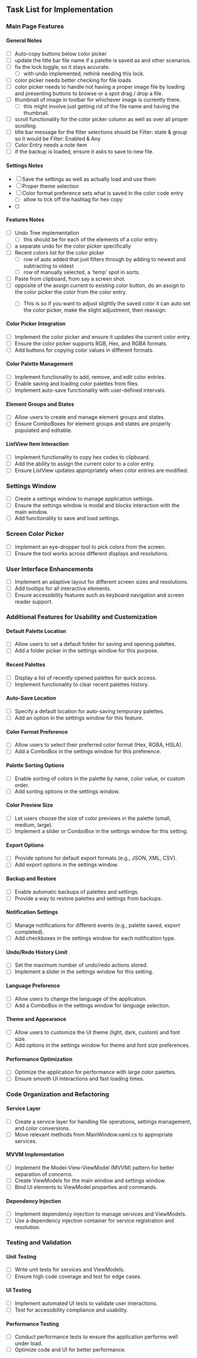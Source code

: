 ﻿## Task List for Implementation

### Main Page Features

#### General Notes
- [ ] Auto-copy buttons below color picker
- [ ] update the title bar file name if a palette is saved as and other scenarios.
- [ ] fix the lock toggle, so it stays accurate.
  - [ ] with undo implemented, rethink needing this lock.

- [ ] color picker needs better checking for file loads
- [ ] color picker needs to handle not having a proper image file by loading and presenting buttons to browse or a spot drag / drop a file.
- [ ] thumbnail of image in toolbar for whichever image is currently there.
  - [ ] this might involve just getting rid of the file name and having the thumbnail.

- [ ] scroll functionality for the color picker column as well as over all proper scrolling.
- [ ] title bar message for the filter selections should be Filter: state & group so it would be Filter: Enabled & Any
- [ ] Color Entry needs a note item
- [ ] if the backup is loaded, ensure it asks to save to new file.

#### Settings Notes

- [ ] Save the settings as well as actually load and use them
- [ ] Proper theme selection
- [ ] Color format preference sets what is saved in the color code entry
  - [ ] allow to tick off the hashtag for hex copy

- [ ] 

#### Features Notes

- [ ] Undo Tree implementation
  - [ ] this should be for each of the elements of a color entry.
- [ ] a separate undo for the color picker specifically
- [ ] Recent colors list for the color picker
  - [ ] row of auto added that just filters through by adding to newest and subtracting to oldest
  - [ ] row of manually selected, a 'temp' spot in sorts.
- [ ] Paste from clipboard, from say a screen shot.
- [ ] opposite of the assign current to existing color button, do an assign to the color picker the color from the color entry.
  - [ ] This is so if you want to adjust slightly the saved color it can auto set the color picker, make the slight adjustment, then reassign.






#### Color Picker Integration
- [ ] Implement the color picker and ensure it updates the current color entry.
- [ ] Ensure the color picker supports RGB, Hex, and RGBA formats.
- [ ] Add buttons for copying color values in different formats.

#### Color Palette Management
- [ ] Implement functionality to add, remove, and edit color entries.
- [ ] Enable saving and loading color palettes from files.
- [ ] Implement auto-save functionality with user-defined intervals.

#### Element Groups and States
- [ ] Allow users to create and manage element groups and states.
- [ ] Ensure ComboBoxes for element groups and states are properly populated and editable.

#### ListView Item Interaction
- [ ] Implement functionality to copy hex codes to clipboard.
- [ ] Add the ability to assign the current color to a color entry.
- [ ] Ensure ListView updates appropriately when color entries are modified.

### Settings Window
- [ ] Create a settings window to manage application settings.
- [ ] Ensure the settings window is modal and blocks interaction with the main window.
- [ ] Add functionality to save and load settings.

### Screen Color Picker
- [ ] Implement an eye-dropper tool to pick colors from the screen.
- [ ] Ensure the tool works across different displays and resolutions.

### User Interface Enhancements
- [ ] Implement an adaptive layout for different screen sizes and resolutions.
- [ ] Add tooltips for all interactive elements.
- [ ] Ensure accessibility features such as keyboard navigation and screen reader support.

### Additional Features for Usability and Customization

#### Default Palette Location
- [ ] Allow users to set a default folder for saving and opening palettes.
- [ ] Add a folder picker in the settings window for this purpose.

#### Recent Palettes
- [ ] Display a list of recently opened palettes for quick access.
- [ ] Implement functionality to clear recent palettes history.

#### Auto-Save Location
- [ ] Specify a default location for auto-saving temporary palettes.
- [ ] Add an option in the settings window for this feature.

#### Color Format Preference
- [ ] Allow users to select their preferred color format (Hex, RGBA, HSLA).
- [ ] Add a ComboBox in the settings window for this preference.

#### Palette Sorting Options
- [ ] Enable sorting of colors in the palette by name, color value, or custom order.
- [ ] Add sorting options in the settings window.

#### Color Preview Size
- [ ] Let users choose the size of color previews in the palette (small, medium, large).
- [ ] Implement a slider or ComboBox in the settings window for this setting.

#### Export Options
- [ ] Provide options for default export formats (e.g., JSON, XML, CSV).
- [ ] Add export options in the settings window.

#### Backup and Restore
- [ ] Enable automatic backups of palettes and settings.
- [ ] Provide a way to restore palettes and settings from backups.

#### Notification Settings
- [ ] Manage notifications for different events (e.g., palette saved, export completed).
- [ ] Add checkboxes in the settings window for each notification type.

#### Undo/Redo History Limit
- [ ] Set the maximum number of undo/redo actions stored.
- [ ] Implement a slider in the settings window for this setting.

#### Language Preference
- [ ] Allow users to change the language of the application.
- [ ] Add a ComboBox in the settings window for language selection.

#### Theme and Appearance
- [ ] Allow users to customize the UI theme (light, dark, custom) and font size.
- [ ] Add options in the settings window for theme and font size preferences.

#### Performance Optimization
- [ ] Optimize the application for performance with large color palettes.
- [ ] Ensure smooth UI interactions and fast loading times.

### Code Organization and Refactoring

#### Service Layer
- [ ] Create a service layer for handling file operations, settings management, and color conversions.
- [ ] Move relevant methods from MainWindow.xaml.cs to appropriate services.

#### MVVM Implementation
- [ ] Implement the Model-View-ViewModel (MVVM) pattern for better separation of concerns.
- [ ] Create ViewModels for the main window and settings window.
- [ ] Bind UI elements to ViewModel properties and commands.

#### Dependency Injection
- [ ] Implement dependency injection to manage services and ViewModels.
- [ ] Use a dependency injection container for service registration and resolution.

### Testing and Validation

#### Unit Testing
- [ ] Write unit tests for services and ViewModels.
- [ ] Ensure high code coverage and test for edge cases.

#### UI Testing
- [ ] Implement automated UI tests to validate user interactions.
- [ ] Test for accessibility compliance and usability.

#### Performance Testing
- [ ] Conduct performance tests to ensure the application performs well under load.
- [ ] Optimize code and UI for better performance.